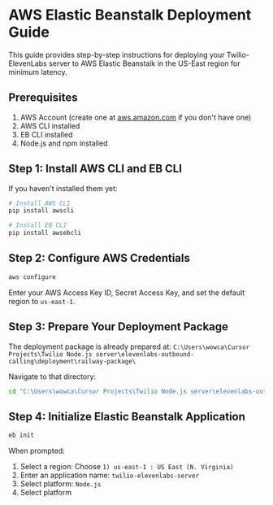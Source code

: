 # AWS Elastic Beanstalk Deployment Guide

This guide provides step-by-step instructions for deploying your Twilio-ElevenLabs server to AWS Elastic Beanstalk in the US-East region for minimum latency.

## Prerequisites

1. AWS Account (create one at [aws.amazon.com](https://aws.amazon.com/) if you don't have one)
2. AWS CLI installed
3. EB CLI installed
4. Node.js and npm installed

## Step 1: Install AWS CLI and EB CLI

If you haven't installed them yet:

```bash
# Install AWS CLI
pip install awscli

# Install EB CLI
pip install awsebcli
```

## Step 2: Configure AWS Credentials

```bash
aws configure
```

Enter your AWS Access Key ID, Secret Access Key, and set the default region to `us-east-1`.

## Step 3: Prepare Your Deployment Package

The deployment package is already prepared at:
`C:\Users\wowca\Cursor Projects\Twilio Node.js server\elevenlabs-outbound-calling\deployment\railway-package\`

Navigate to that directory:

```bash
cd "C:\Users\wowca\Cursor Projects\Twilio Node.js server\elevenlabs-outbound-calling\deployment\railway-package\"
```

## Step 4: Initialize Elastic Beanstalk Application

```bash
eb init
```

When prompted:
1. Select a region: Choose `1) us-east-1 : US East (N. Virginia)`
2. Enter an application name: `twilio-elevenlabs-server`
3. Select platform: `Node.js`
4. Select platform